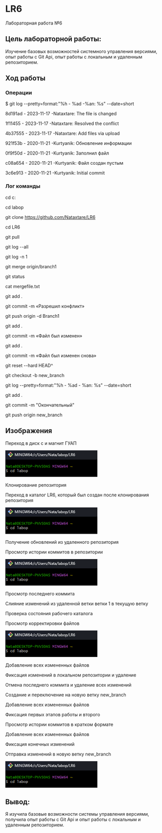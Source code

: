 # LR6
Лабораторная работа №6


## Цель лабораторной работы:
Изучение базовых возможностей системного управления версиями, опыт работы с Git Api, опыт работы с локальным и удаленным репозиторием.


## Ход работы


### Операции


$ git log --pretty=format:"%h - %ad -%an: %s" --date=short

8d191ad - 2023-11-17 -Nataxtare: The file is changed

1f11455 - 2023-11-17 -Nataxtare: Resolved the conflict

4b37555 - 2023-11-17 -Nataxtare: Add files via upload

921f53b - 2020-11-21 -Kurtyanik: Обновление информации

0f9f50d - 2020-11-21 -Kurtyanik: Заполнил файл

c08a654 - 2020-11-21 -Kurtyanik: Файл создан пустым

3c6e913 - 2020-11-21 -Kurtyanik: Initial commit


### Лог команды

cd с:

cd labop

git clone https://github.com/Nataxtare/LR6

cd LR6

git pull

git log --all

git log -n 1

git merge origin/branch1

git status

cat mergefile.txt

git add .

git commit -m «Разрешил конфликт»

git push origin -d Branch1

git add .

git commit -m «Файл был изменен»

git add .

git commit -m «Файл был изменен снова»

git reset --hard HEAD^

git checkout -b new_branch

git log --pretty=format:"%h - %ad - %an: %s" --date=short

git add .

git commit -m "Окончательный"

git push origin new_branch


## Изображения


Переход в диск с и магнит ГУАП

![s1](https://github.com/Nataxtare/LR6/blob/master/imgs/1.png)

Клонирование репозитория

Переход в каталог LR6, который был создан после клонирования репозитория

![s2](https://github.com/Nataxtare/LR6/blob/master/imgs/1.png)

Получение обновлений из удаленного репозитория

Просмотр истории коммитов в репозитории

![s3](https://github.com/Nataxtare/LR6/blob/master/imgs/1.png)

Просмотр последнего коммита

Слияние изменений из удаленной ветки ветки 1 в текущую ветку

Проверка состояния рабочего каталога

Просмотр корректировки файлов

![s3](https://github.com/Nataxtare/LR6/blob/master/imgs/1.png)

Добавление всех измененных файлов

Фиксация изменений в локальном репозитории и удаление

Отмена последнего коммита и удаление всех изменений

Создание и переключение на новую ветку new_branch

Добавление всех измененных файлов

Фиксация первых этапов работы и второго

Просмотр истории коммитов в кратком формате

Добавление всех измененных файлов

Фиксация конечных изменений

Отправка изменений в новую ветку new_branch

![s3](https://github.com/Nataxtare/LR6/blob/master/imgs/1.png)


## Вывод:

Я изучила базовые возможности системы управления версиями, получила опыт работы с Git Api и опыт работы с локальным и удаленным репозиторием.



